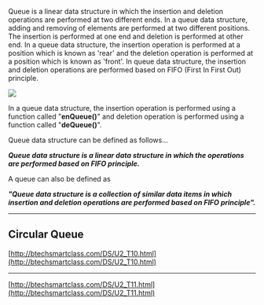  
Queue is a linear data structure in which the insertion and deletion operations are performed at two different ends. In a queue data structure, adding and removing of elements are performed at two different positions. The insertion is performed at one end and deletion is performed at other end. In a queue data structure, the insertion operation is performed at a position which is known as 'rear' and the deletion operation is performed at a position which is known as 'front'. In queue data structure, the insertion and deletion operations are performed based on FIFO (First In First Out) principle.

![](http://btechsmartclass.com/DS/images/Q%20DS.png)

In a queue data structure, the insertion operation is performed using a function called "**enQueue()**" and deletion operation is performed using a function called "**deQueue()**".

Queue data structure can be defined as follows...

**_Queue data structure is a linear data structure in which the operations are performed based on FIFO principle._**

A queue can also be defined as

**_"Queue data structure is a collection of similar data items in which insertion and deletion operations are performed based on FIFO principle"._**

***
## Circular Queue
[http://btechsmartclass.com/DS/U2_T10.html](http://btechsmartclass.com/DS/U2_T10.html)

***
[http://btechsmartclass.com/DS/U2_T11.html](http://btechsmartclass.com/DS/U2_T11.html)
